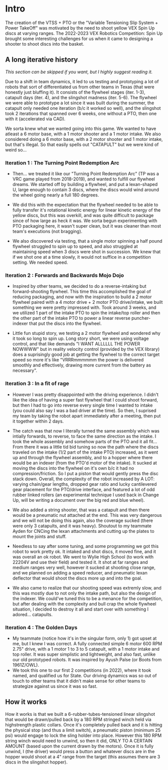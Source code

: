 # Intro 

The creation of the VTSS + PTO or the "Variable Tensioning Slip System + Power TakeOff" was motivated by the need to shoot yellow VEX Spin Up discs at varying ranges. The 2022-2023 VEX Robotics Competition: Spin Up brought some interesting challenges for us when it came to designing a shooter to shoot discs into the basket. 

## A long iterative history 

*This section can be skipped if you want, but I highly suggest reading it.* 

Due to a shift in team dynamics, it led to us testing and prototyping a lot of robots that sort of differentiated us from other teams in Texas (that were honestly just bluffing it). It consists of the flywheel stages (iter. 1-3), catapult days (iter. 4), and the slingshot madness (iter. 5-6). The flywheel we were able to prototype a lot since it was built during the summer, the catapult only needed one iteration (b/c it worked so well), and the slingshot took 2 iterations that spanned over 6 weeks, one without a PTO, then one with it (accelerated via CAD). 

We sorta knew what we wanted going into this game. We wanted to have atleast a 6 motor base, with a 1 motor shooter and a 1 motor intake. We also considered doing a 6 motor base, with a 2 motor shooter and 1 motor intake, but that's illegal. So that easily spells out "CATAPULT" but we were kind of weird so...

### Iteration 1 : The Turning Point Redemption Arc

- Then... we treated it like our "Turning Point Redemption Arc" (TP was a VRC game played from 2018-2019), and wanted to fulfill our flywheel dreams. We started off by building a flywheel, and put a lexan-shaped U, large enough to contain 3 discs, where the discs would wind around the wheel going nearly a full 180 degrees. 

- We did this with the expectation that the flywheel needed to be able to fully transfer it's rotational kinetic energy for linear kinetic energy of the yellow discs, but this was overkill, and was quite difficult to package since of how large as heck it was. We sorta begun experimenting with PTO packaging here, it wasn't super clean, but it was cleaner than most team's executions (not bragging).

- We also discovered via testing, that a single motor spinning a half pound flywheel struggled to spin up to speed, and also struggled at maintaining speed when 3 discs were shot in succession. We knew that if we shot one at a time slowly, it would not suffice in a competition setting. We needed speed. 

### Iteration 2 : Forwards and Backwards Mojo Dojo

- Inspired by other teams, we decided to do a reverse-intaking but forward-shooting flywheel. This time this accomplished the goal of reducing packaging, and now with the inspiration to build a 2 motor flywheel paired with a 4 motor drive + 2 motor PTO drive/intake, we built something we were pretty impressed with. Took around 3 weeks, and we utilized 1 part of the intake PTO to spin the intake/top roller and then the other part of the intake PTO to power a linear reverse puncher-indexer that put the discs into the flywheel.

- Little fun stupid story, we testing a 2 motor flywheel and wondered why it took so long to spin up. Long story short, we were using voltage control, and that like demands "I WANT ALLLLLL THE POWER NOWWWW" but in reality velocity control (provided by the VEX library) does a suprisingly good job at getting the flywheel to the correct target speed so more it's like "VRRRmmmmmm the power is delivered smoothly and effectively, drawing more current from the battery as necessary".

### Iteration 3 : In a fit of rage 

- However I was pretty disappointed with the driving experience. I didn't like the idea of having a super fast flywheel that I could shoot forward, but then I had to go into reverse every single time I wanted to intake (you could also say I was a bad driver at the time). So then, I suprised my team by taking the robot apart immediately after a meeting, then put it together within 2 days. 

- The catch was that now I literally turned the same assembly which was intially forwards, to reverse, to face the same direction as the intake. I took the whole assembly and somehow parts of the PTO and it all fit... From there it was a little tid bid tuning so now the path where the discs traveled on the intake (1/2 part of the intake PTO) increased, as it went up and through the flywheel assembly, and to a hopper where there would be an indexer (from the PTO'd motor of the intake). It sucked at moving the discs into the flywheel on it's own b/c it had no compression/friction. So I put a piston that would gently press the disc stack down. Overall, the complexity of the robot increased by A LOT: varying chain/gear lengths, dropped gear ratio and lucky cantilevered gear placement for the PTO/drive interface, and featured a lot of odd rubber linked rollers (an experimental technique I used back in Change Up, will be writing a document over the big red and blue wheel).

- We also added a string shooter, that was a catapult and then there would be a pneumatic nut attached at the end. This was very dangerous and we will not be doing this again, also the coverage sucked (there were only 3 catapults, and it was heavy). Shoutout to my teammate Ayden for CNCing the lexan attachments and cutting up the plates to mount the joints and stuff.

- Needless to say after some tuning, and some programming we got this robot to work pretty ok. It intaked and shot discs, it moved fine, and it was overall an ok robot. We went to Wylie High School (to work with 22204V and use their field) and tested it. It shot at far ranges and medium ranges very well, however it sucked at shooting close range, and we planned on adding a speed reducer, and pneumatic lexan deflector that would shoot the discs more up and into the goal. 

- We also came to realize that our shooting speed was extremly slow, and this was mostly due to not only the intake path, but also the design of the indexer. We could've tuned this to be a menance for the competition, but after dealing with the complexity and bull crap the whole flywheel situation, I decided to destroy it all and start over with something I adored... catapults.

### Iteration 4 : The Golden Days

- My teammate (notice how it's in the singular form, only 1) got upset at me, but I knew I was correct. A fully connected simple 6 motor 600 RPM 2.75" drive, with a 1 motor 1 to 3 to 5 catapult, with a 1 motor intake and top roller. It was super simplistic and lightweight, and also fast, unlike our old prototyped robots. It was inspired by Ayush Palse (or Boots from 1961Z/OWL).
- We took this one to our first 2 competitions (in 2022), where it took named, and qualified us for State. Our driving dynamics was so out of touch to other teams that it didn't make sense for other teams to strategize against us since it was so fast.  



## How it works

How it works is that we built a 6-rubber-tubes-tensioned linear slingshot that would be drawn/pulled back by a 180 RPM stringed winch held via highstrength plastic collars. Once it's completely pulled back and it is hitting the physical stop (and thus a limit switch), a pneumatic piston (minimum 25 psi) would engage to lock the sling holder into place. However this 180 RPM string winch would need to unwind, so then it did, ONLY TO A CERTAIN AMOUNT (based upon the current drawn by the motors). Once it is fully unwind, I (the driver) would press a button and whatever discs are in the hopper would shoot at a 4" range from the target (this assumes there are 3 discs in the slingshot hopper). 
